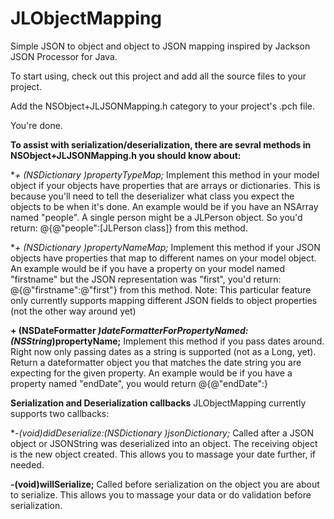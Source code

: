 JLObjectMapping
===============

Simple JSON to object and object to JSON mapping inspired by Jackson JSON Processor for Java.


To start using, check out this project and add all the source files to your project.

Add the NSObject+JLJSONMapping.h category to your project's .pch file.

You're done. 



**To assist with serialization/deserialization, there are sevral methods in NSObject+JLJSONMapping.h you should know about:**

**\+ (NSDictionary *)propertyTypeMap;**
Implement this method in your model object if your objects have properties that are arrays or dictionaries. This is because you'll need to tell the deserializer what class you expect the objects to be when it's done. An example would be if you have an NSArray named "people". A single person might be a JLPerson object. So you'd return: @{@"people":[JLPerson class]} from this method.

 
**\+ (NSDictionary *)propertyNameMap;**
Implement this method if your JSON objects have properties that map to different names on your model object. An example would be if you have a property on your model named "firstname" but the JSON representation was "first", you'd return: @{@"firstname":@"first"} from this method.
Note: This particular feature only currently supports mapping different JSON fields to object properties (not the other way around yet)


**\+ (NSDateFormatter *)dateFormatterForPropertyNamed:(NSString*)propertyName;**
Implement this method if you pass dates around. Right now only passing dates as a string is supported (not as a Long, yet). Return a dateformatter object you that matches the date string you are expecting for the given property.
An example would be if you have a property named "endDate", you would return @{@"endDate":<my dateformatter here>}


**Serialization and Deserialization callbacks**
JLObjectMapping currently supports two callbacks:

**\-(void)didDeserialize:(NSDictionary *)jsonDictionary;** Called after a JSON object or JSONString was deserialized into an object. The receiving object is the new object created. 
This allows you to massage your date further, if needed.

**\-(void)willSerialize;** Called before serialization on the object you are about to serialize. This allows you to massage your data or do validation before serialization.

